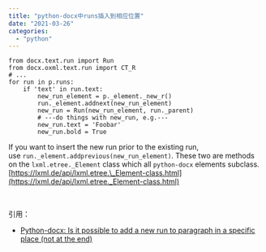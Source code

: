 ```yaml
---
title: "python-docx中runs插入到相应位置"
date: "2021-03-26"
categories: 
  - "python"
---
```


```
from docx.text.run import Run
from docx.oxml.text.run import CT_R
# ...
for run in p.runs:
    if 'text' in run.text:
        new_run_element = p._element._new_r()
        run._element.addnext(new_run_element)
        new_run = Run(new_run_element, run._parent)
        # ---do things with new_run, e.g.---
        new_run.text = 'Foobar'
        new_run.bold = True
```

If you want to insert the new run prior to the existing run, use `run._element.addprevious(new_run_element)`. These two are methods on the `lxml.etree._Element` class which all `python-docx` elements subclass. [https://lxml.de/api/lxml.etree.\_Element-class.html](https://lxml.de/api/lxml.etree._Element-class.html)

 

引用：

- [Python-docx: Is it possible to add a new run to paragraph in a specific place (not at the end)](https://stackoverflow.com/questions/52740630/python-docx-is-it-possible-to-add-a-new-run-to-paragraph-in-a-specific-place-n)
